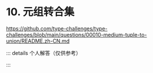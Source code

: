 # 10. 元组转合集

https://github.com/type-challenges/type-challenges/blob/main/questions/00010-medium-tuple-to-union/README.zh-CN.md

::: details 个人解答（仅供参考）
<!--@include: ./solution.md-->
:::